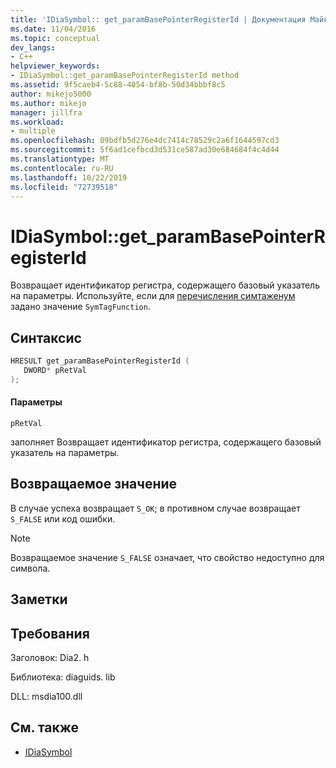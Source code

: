 ```yaml
---
title: 'IDiaSymbol:: get_paramBasePointerRegisterId | Документация Майкрософт'
ms.date: 11/04/2016
ms.topic: conceptual
dev_langs:
- C++
helpviewer_keywords:
- IDiaSymbol::get_paramBasePointerRegisterId method
ms.assetid: 9f5caeb4-5c88-4054-bf8b-50d34bbbf8c5
author: mikejo5000
ms.author: mikejo
manager: jillfra
ms.workload:
- multiple
ms.openlocfilehash: 09bdfb5d276e4dc7414c78529c2a6f1644597cd3
ms.sourcegitcommit: 5f6ad1cefbcd3d531ce587ad30e684684f4c4d44
ms.translationtype: MT
ms.contentlocale: ru-RU
ms.lasthandoff: 10/22/2019
ms.locfileid: "72739518"
---
```

# <a name="idiasymbolget_parambasepointerregisterid"></a>IDiaSymbol::get_paramBasePointerRegisterId
Возвращает идентификатор регистра, содержащего базовый указатель на параметры. Используйте, если для [перечисления симтаженум](../../debugger/debug-interface-access/symtagenum.md) задано значение `SymTagFunction`.

## <a name="syntax"></a>Синтаксис

```C++
HRESULT get_paramBasePointerRegisterId ( 
   DWORD* pRetVal
);
```

#### <a name="parameters"></a>Параметры
 `pRetVal`

заполняет Возвращает идентификатор регистра, содержащего базовый указатель на параметры.

## <a name="return-value"></a>Возвращаемое значение
 В случае успеха возвращает `S_OK`; в противном случае возвращает `S_FALSE` или код ошибки.

> [!NOTE]
> Возвращаемое значение `S_FALSE` означает, что свойство недоступно для символа.

## <a name="remarks"></a>Заметки

## <a name="requirements"></a>Требования
 Заголовок: Dia2. h

 Библиотека: diaguids. lib

 DLL: msdia100.dll

## <a name="see-also"></a>См. также
- [IDiaSymbol](../../debugger/debug-interface-access/idiasymbol.md)